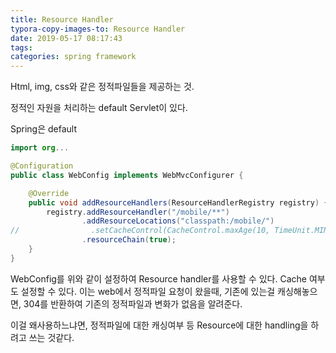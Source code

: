 ```yaml
---
title: Resource Handler
typora-copy-images-to: Resource Handler
date: 2019-05-17 08:17:43
tags:
categories: spring framework
---
```


Html, img, css와 같은 정적파일들을 제공하는 것.

정적인 자원을 처리하는 default Servlet이 있다.

Spring은 default



```java
import org...

@Configuration
public class WebConfig implements WebMvcConfigurer {

    @Override
    public void addResourceHandlers(ResourceHandlerRegistry registry) {
        registry.addResourceHandler("/mobile/**")
                .addResourceLocations("classpath:/mobile/")
//                .setCacheControl(CacheControl.maxAge(10, TimeUnit.MINUTES)) // resource를 10분동안 캐싱한다.
                .resourceChain(true);
    }
}
```

WebConfig를 위와 같이 설정하여 Resource handler를 사용할 수 있다. Cache 여부도 설정할 수 있다. 이는 web에서 정적파일 요청이 왔을때, 기존에 있는걸 캐싱해놓으면, 304를 반환하여 기존의 정적파일과 변화가 없음을 알려준다. 



이걸 왜사용하느냐면, 정적파일에 대한 캐싱여부 등 Resource에 대한 handling을 하려고 쓰는 것같다.